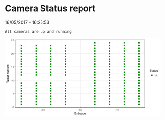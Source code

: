 Camera Status report
================
16/05/2017 - 16:25:53

    All cameras are up and running

![](camreport_files/figure-markdown_github/unnamed-chunk-2-1.png)
